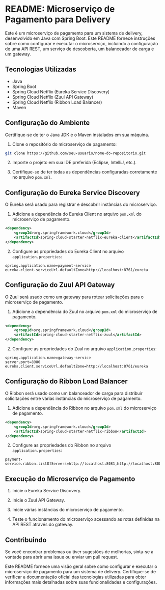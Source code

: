 # README: Microserviço de Pagamento para Delivery

Este é um microserviço de pagamento para um sistema de delivery, desenvolvido em Java com Spring Boot. Este README fornece instruções sobre como configurar e executar o microserviço, incluindo a configuração de uma API REST, um serviço de descoberta, um balanceador de carga e um gateway.

## Tecnologias Utilizadas

- Java
- Spring Boot
- Spring Cloud Netflix (Eureka Service Discovery)
- Spring Cloud Netflix (Zuul API Gateway)
- Spring Cloud Netflix (Ribbon Load Balancer)
- Maven

## Configuração do Ambiente

Certifique-se de ter o Java JDK e o Maven instalados em sua máquina.

1. Clone o repositório do microserviço de pagamento:

```bash
git clone https://github.com/seu-usuario/nome-do-repositorio.git
```

2. Importe o projeto em sua IDE preferida (Eclipse, IntelliJ, etc.).

3. Certifique-se de ter todas as dependências configuradas corretamente no arquivo `pom.xml`.

## Configuração do Eureka Service Discovery

O Eureka será usado para registrar e descobrir instâncias do microserviço.

1. Adicione a dependência do Eureka Client no arquivo `pom.xml` do microserviço de pagamento.

```xml
<dependency>
    <groupId>org.springframework.cloud</groupId>
    <artifactId>spring-cloud-starter-netflix-eureka-client</artifactId>
</dependency>
```

2. Configure as propriedades do Eureka Client no arquivo `application.properties`:

```properties
spring.application.name=payment-service
eureka.client.serviceUrl.defaultZone=http://localhost:8761/eureka
```

## Configuração do Zuul API Gateway

O Zuul será usado como um gateway para rotear solicitações para o microserviço de pagamento.

1. Adicione a dependência do Zuul no arquivo `pom.xml` do microserviço de pagamento.

```xml
<dependency>
    <groupId>org.springframework.cloud</groupId>
    <artifactId>spring-cloud-starter-netflix-zuul</artifactId>
</dependency>
```

2. Configure as propriedades do Zuul no arquivo `application.properties`:

```properties
spring.application.name=gateway-service
server.port=8080
eureka.client.serviceUrl.defaultZone=http://localhost:8761/eureka
```

## Configuração do Ribbon Load Balancer

O Ribbon será usado como um balanceador de carga para distribuir solicitações entre várias instâncias do microserviço de pagamento.

1. Adicione a dependência do Ribbon no arquivo `pom.xml` do microserviço de pagamento.

```xml
<dependency>
    <groupId>org.springframework.cloud</groupId>
    <artifactId>spring-cloud-starter-netflix-ribbon</artifactId>
</dependency>
```

2. Configure as propriedades do Ribbon no arquivo `application.properties`:

```properties
payment-service.ribbon.listOfServers=http://localhost:8081,http://localhost:8082
```

## Execução do Microserviço de Pagamento

1. Inicie o Eureka Service Discovery.

2. Inicie o Zuul API Gateway.

3. Inicie várias instâncias do microserviço de pagamento.

4. Teste o funcionamento do microserviço acessando as rotas definidas na API REST através do gateway.

## Contribuindo

Se você encontrar problemas ou tiver sugestões de melhorias, sinta-se à vontade para abrir uma issue ou enviar um pull request.

Este README fornece uma visão geral sobre como configurar e executar o microserviço de pagamento para um sistema de delivery. Certifique-se de verificar a documentação oficial das tecnologias utilizadas para obter informações mais detalhadas sobre suas funcionalidades e configurações.
